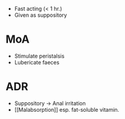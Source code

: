 - Fast acting (< 1 hr.)
- Given as suppository

# MoA
- Stimulate peristalsis
- Lubericate faeces

# ADR
- Suppository -> Anal irritation
- [[Malabsorption]] esp. fat-soluble vitamin.